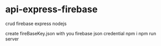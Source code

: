 ﻿# api-express-firebase
crud firebase express nodejs

create fireBaseKey.json with you firebase json credential
npm i 
npm run server

